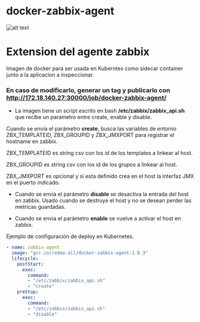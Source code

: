 # docker-zabbix-agent

![alt text](http://www.diegoluisi.eti.br/wp-content/uploads/2015/05/zabbix.png "Agente Zabbix") 
# Extension del agente zabbix

Imagen de docker para ser usada en Kuberntes como sidecar container junto a la aplicacion a inspeccionar.

### En caso de modificarlo, generar un tag y publicarlo con http://172.18.140.27:30000/job/docker-zabbix-agent/

+ La imagen tiene un script escrito en bash __/etc/zabbix/zabbix_api.sh__ que recibe un parametro entre create, enable y disable.

Cuando se envia el parámetro __create__, busca las variables de entorno ZBX_TEMPLATEID, ZBX_GROUPID y ZBX_JMXPORT para registrar el hostname en zabbix.

ZBX_TEMPLATEID es string csv con los id de los templates a linkear al host.

ZBX_GROUPID es string csv con los id de los grupos a linkear al host.

ZBX_JMXPORT es opcional y si esta definido crea en el host la interfaz JMX en el puerto indicado.


+ Cuando se envia el parámetro __disable__ se desactiva la entrada del host en zabbix. Usado cuando se destruye el host y no se desean perder las metricas guardadas.

+ Cuando se envia el parámetro __enable__ se vuelve a activar el host en zabbix.


Ejemplo de configuración de deploy en Kubernetes.

```yaml
- name: zabbix-agent
  image: "gcr.io/redeo-all/docker-zabbix-agent:1.0.3"
  lifecycle:
    postStart:
      exec:
        command: 
        - "/etc/zabbix/zabbix_api.sh"
        - "create"
    preStop:
      exec:
        command:
        - "/etc/zabbix/zabbix_api.sh"
        - "disable"
```
